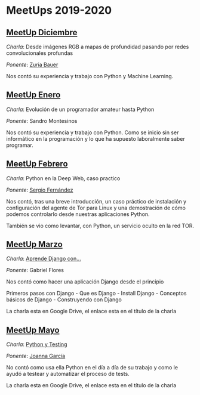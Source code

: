 # MeetUps 2019-2020

## [MeetUp Diciembre](diciembre/PyDayZBH.pdf)

_Charla_: Desde imágenes RGB a mapas de profundidad pasando por redes convolucionales profundas

_Ponente_: [Zuria Bauer](https://twitter.com/zuriich92)

Nos contó su experiencia y trabajo con Python y Machine Learning.

## [MeetUp Enero](enero/Evolución%20de%20un%20programador%20amateur%20hasta%20Python%20(public).pptx)

_Charla_: Evolución de un programador amateur hasta Python

_Ponente_: Sandro Montesinos

Nos contó su experiencia y trabajo con Python. Como se inicio sin ser
informático en la programación y lo que ha supuesto laboralmente saber
programar.

## [MeetUp Febrero](febrero/README.md)

_Charla_:
Python en la Deep Web, caso practico

_Ponente_: [Sergio Fernández](mailto:serfer2@gmail.com)

Nos contó, tras una breve introducción, un caso práctico de instalación y
configuración del agente de Tor para Linux y una demostración de cómo podemos
controlarlo desde nuestras aplicaciones Python.

También se vio como levantar, con Python, un servicio oculto en la red TOR.

## [MeetUp Marzo](https://goo.gl/QEqJ4W)

_Charla_:
[Aprende Django con...](https://goo.gl/QEqJ4W)

_Ponente_: Gabriel Flores

Nos contó como hacer una aplicación Django desde el principio

Primeros pasos con Django
    - Que es Django
    - Install Django
    - Conceptos básicos de Django
    - Construyendo con Django

La charla esta en Google Drive, el enlace esta en el título de la charla


## [MeetUp Mayo](https://drive.google.com/file/d/1tep1wtwG_nfxQ6SYD83FKIR7pe2nkKrg/view)

_Charla_: [Python y Testing](https://drive.google.com/file/d/1tep1wtwG_nfxQ6SYD83FKIR7pe2nkKrg/view)

_Ponente_: [Joanna García](www.linkedin.com/in/joannagarcia/)

No contó como usa ella Python en el día a día de su trabajo y como le ayudó a testear y automatizar el proceso de tests.

La charla esta en Google Drive, el enlace esta en el título de la charla